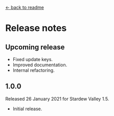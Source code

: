 ﻿﻿[← back to readme](README.md)

# Release notes
## Upcoming release
* Fixed update keys.
* Improved documentation.
* Internal refactoring.

## 1.0.0
Released 26 January 2021 for Stardew Valley 1.5.

* Initial release.
